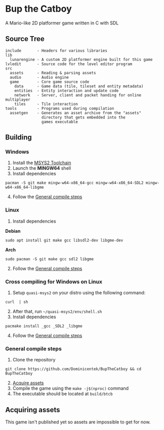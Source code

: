 # Bup the Catboy

A Mario-like 2D platformer game written in C with SDL

## Source Tree

```
include       - Headers for various libraries
lib
  lunarengine - A custom 2D platformer engine built for this game
lvledit       - Source code for the level editor program
src
  assets      - Reading & parsing assets
  audio       - Audio engine
  game        - Core game source code
    data      - Game data (tile, tileset and entity metadata)
    entities  - Entity interaction and update code
    network   - Server, client and packet handing for online multiplayer
    tiles     - Tile interaction
tools         - Programs used during compilation
  assetgen    - Generates an asset archive from the "assets"
                directory that gets embedded into the
                games executable
```

## Building

### Windows

1. Install the [MSYS2 Toolchain](https://msys2.org)
2. Launch the **MINGW64** shell
3. Install dependencies
```
pacman -S git make mingw-w64-x86_64-gcc mingw-w64-x86_64-SDL2 mingw-w64-x86_64-libgme
```
4. Follow the [General compile steps](#general-compile-steps)

### Linux

1. Install dependencies

**Debian**
```
sudo apt install git make gcc libsdl2-dev libgme-dev
```
**Arch**
```
sudo pacman -S git make gcc sdl2 libgme
```
2. Follow the [General compile steps](#general-compile-steps)

### Cross compiling for Windows on Linux

1. Setup `quasi-msys2` on your distro using the following command:
```
curl  | sh
```
2. After that, run `~/quasi-msys2/env/shell.sh`
3. Install dependencies
```
pacmake install _gcc _SDL2 _libgme
```
4. Follow the [General compile steps](#general-compile-steps)

### General compile steps

1. Clone the repository
```
git clone https://github.com/Dominicentek/BupTheCatboy && cd BupTheCatboy
```
2. [Acquire assets](#acquiring-assets)
3. Compile the game using the `make -j$(nproc)` command
4. The executable should be located at `build/btcb`

## Acquiring assets

This game isn't published yet so assets are impossible to get for now.